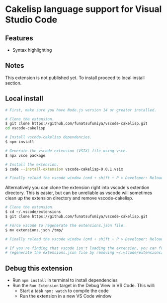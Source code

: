 # Cakelisp language support for Visual Studio Code

## Features

- Syntax highlighting

## Notes

This extension is not published yet. To install proceed to local install section.

## Local install
```bash
# First, make sure you have Node.js version 14 or greater installed. 

# Clone the extension.
$ git clone https://github.com/funatsufumiya/vscode-cakelisp.git
cd vscode-cakelisp

# Install vscode-cakelisp dependencies.
$ npm install

# Generate the vscode extension (VSIX) file using vsce. 
$ npx vsce package

# Install the extension.
$ code --install-extension vscode-cakelisp-0.0.1.vsix

# Finally reload the vscode window (cmd + shift + P > Developer: Reload Window).
```

Alternatively you can clone the extension right into vscode's extention directory. This is easier, but can be unreliable as vscode will sometimes clean up the extension directory and remove vscode-cakelisp.

```bash
# Clone the extension.
$ cd ~/.vscode/extensions
$ git clone https://github.com/funatsufumiya/vscode-cakelisp.git

# Force vscode to regenerate the extensions.json file.
$ mv extensions.json /tmp/ 

# Finally reload the vscode window (cmd + shift + P > Developer: Reload Window).

# If you're finding that vscode isn't loading the extension, you can force it to
# regenerate the extensions.json file by removing ~/.vscode/extensions/extensions.json.
```


## Debug this extension

- Run `npm install` in terminal to install dependencies
- Run the `Run Extension` target in the Debug View in VS Code. This will:
	- Start a task `npm: watch` to compile the code
	- Run the extension in a new VS Code window
